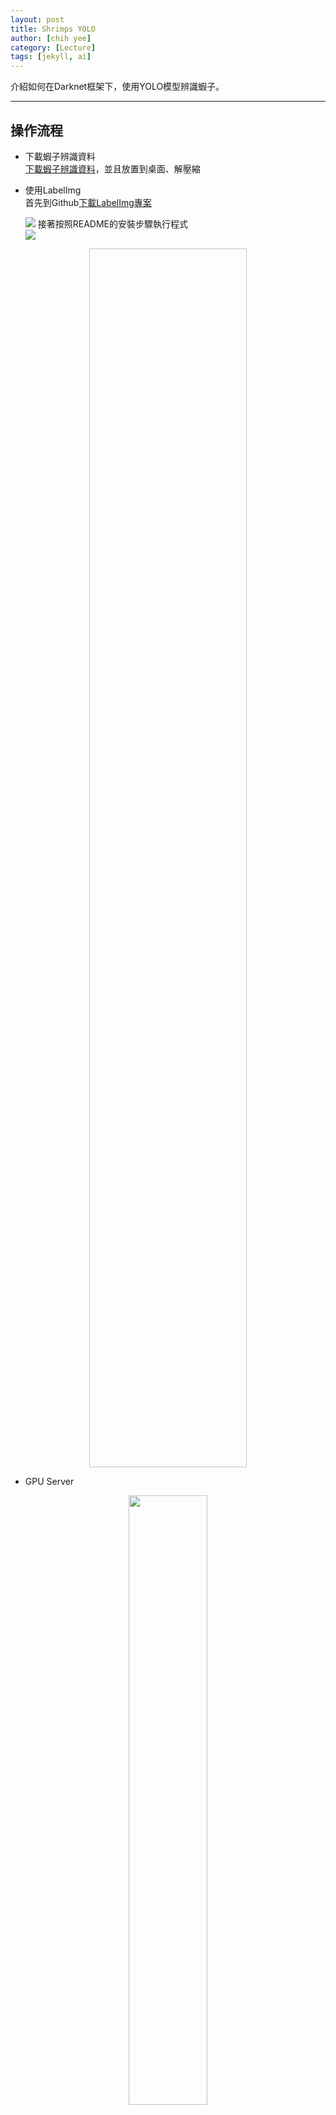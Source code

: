 ```yaml
---
layout: post
title: Shrimps YOLO
author: [chih yee]
category: [Lecture]
tags: [jekyll, ai]
---
```


介紹如何在Darknet框架下，使用YOLO模型辨識蝦子。

---
## 操作流程

* 下載蝦子辨識資料<br>
  [下載蝦子辨識資料](https://drive.google.com/file/d/1C6Tus2PqsEpgVPhhVqb5LIFOMQbv9q8S/view?usp=sharing)，並且放置到桌面、解壓縮

* 使用LabelImg<br>
  首先到Github[下載LabelImg專案](https://github.com/tzutalin/labelImg)<br>
  <td><img src="https://user-images.githubusercontent.com/80897253/210181194-97931f41-5587-4a75-91a8-1b54229c2064.png"></td>
  接著按照README的安裝步驟執行程式<br>
  
  
  <td><img src="https://user-images.githubusercontent.com/80897253/210181243-76979885-9067-46a4-b704-4798db1ade55.png"></td>









<p align="center"><img src=" " width="50%" height="50%"></p>



* GPU Server
<p align="center"><img src="https://www.leadtek.com/images/news/20190527_1_en.jpg" width="50%" height="50%"></p>

* GPU Workstation
<p align="center"><img src="https://www.nvidia.com/content/dam/en-zz/Solutions/Data-Center/dgx-station-a100/nvidia-dgx-station-og.jpg" width="80%" height="80%"></p>

* GPU PC
<table>
<tr>
<td><img src="https://upload.wikimedia.org/wikipedia/commons/9/96/Quad-GeForce-GTX-Titan-Black-Ultimate-GPU-Gaming-Computer.png"></td>
<td><img src="https://media.zenfs.com/en/techradar_949/bc146508a6d089d94ed89057a96c60df"></td>
</tr>
</table>

* Embedded Systems
![](https://www.nvidia.com/content/dam/en-zz/Solutions/intelligent-machines/embedded-systems/jetson-commercial-journey-og.jpg)

---
## AI chips
### [Top 10 Gamechanger of AI Chips Industry to Know in 2022](https://industrywired.com/top-10-gamechanger-of-ai-chips-industry-to-know-in-2022/)
* **IBM** released its “neuromorphic chip” TrueNorth AI in 2014. TrueNorth includes 5 four billion transistors, 1 million neurons, and 256 million synapses.<br>
“What we’ve done with the Telum chip is we’ve completely re-architected how these caches work to keep a lot more data a lot closer to the processor core than we have done in the past,” said Christian Jacobi, IBM Fellow and chief technology officer of system architecture and design for IBM zSystems. “To do this, we’ve quadrupled the level two cache. We now have a 32-MB level-two cache.”<br>
* **Nvidia** H100 features fourth-generation Tensor Cores and the Transformer Engine with FP8 precision that provides up to 9X faster training over the prior generation for mixture-of-experts (MoE) models. The combination of fourth-generation NVlink, which offers 900 gigabytes per second (GB/s) of GPU-to-GPU interconnect
* **Intel** Gaudi2, designed by Intel's Israel-based Habana Labs, is twice as fast as its first-generation predecessor.
* **Google** Cloud TPU is the purpose-constructed device gaining knowledge of accelerator chip that powers Google merchandise like Translate, Photos, Search, Assistant, and Gmail. 
* **Advanced Micro Devices (AMD)** gives hardware and software program answers including EPYC CPUs and Radeon Instinct GPUs for device studying and deep studying

leading AI chip startups<br>
* **Cerebras Systems** WSE-2, which has 850,000 cores and 2.6 trillion transistors
* **SambaNova Systems** has advanced the SN10 processor chip and raised greater than $1.1 billion in funding. SambaNova Systems builds information facilities and rentals them to the businesses.
* **Graphcore** is a British agency based in 2016. The agency introduced its flagship AI chip as IPU-POD256. Graphcore has already been funded with around seven hundred million.
* **Groq** has been based through former Google employees. The startup has already raised around $350 million and produced its first fashions consisting of GroqChip Processor, GroqCard Accelerator, etc.

---
### Tesla D1 chip
[Enter Dojo: Tesla Reveals Design for Modular Supercomputer & D1 Chip](https://www.hpcwire.com/2021/08/20/enter-dojo-tesla-reveals-design-for-modular-supercomputer-d1-chip/)
<table>
  <tr>
    <td><img src="https://6lli539m39y3hpkelqsm3c2fg-wpengine.netdna-ssl.com/wp-content/uploads/2021/08/d1-chip-tesla-300x204.png"/></td>
    <td><img src="https://6lli539m39y3hpkelqsm3c2fg-wpengine.netdna-ssl.com/wp-content/uploads/2021/08/training-tile-tesla-300x206.png"/></td>
  </tr>
</table>
![](https://6lli539m39y3hpkelqsm3c2fg-wpengine.netdna-ssl.com/wp-content/uploads/2021/08/exapod-768x250.png)

<font size="3">
With each D1 chip providing 22.6 teraflops of FP32 performance, <br>
each training tile will provide 565 teraflops and each cabinet (containing 12 tiles) will provide 6.78 petaflops - <br>
meaning that one ExaPOD alone will deliver a maximum theoretical performance of 67.8 FP32 petaflops. <br>
</font>

[Tesla details Dojo supercomputer, reveals Dojo D1 chip and training tile module](https://www.datacenterdynamics.com/en/news/tesla-details-dojo-supercomputer-reveals-dojo-d1-chip-and-training-tile-module/)
<table>
  <tr>
  <td><img src="https://i0.wp.com/semianalysis.com/wp-content/uploads/2021/08/training-tile-2.png?resize=800%2C445&ssl=1" /></td>
  <td><img src="https://media.datacenterdynamics.com/media/images/training_tiles_III.original.png" /></td>
  </tr>
</table>

---
### Google TPU
* [TPU System Architecture](https://cloud.google.com/tpu/docs/system-architecture-tpu-vm)
* Cloud TPU VM architectures
![](https://cloud.google.com/tpu/docs/images/tpu-pod-architecture.png)
* Ref. [Hardware for Deep Learning Part4: ASIC](https://blog.inten.to/hardware-for-deep-learning-part-4-asic-96a542fe6a81)
![](https://miro.medium.com/max/2000/1*iOWhkTnD0uXnpQ2Y_viHdA.png)
* TPU v4 
![](https://1.bp.blogspot.com/-E_4XkiTpfik/YLInSqPOY6I/AAAAAAAAAYo/h9FR2niT-yMZJgLUcLi03C2w-4yFCUwFgCLcBGAsYHQ/s16000/Google-TPU-v4.png)
* TPU v3 Block Diagram
![](https://1.bp.blogspot.com/-eVdyyxSonCM/YLIp1D90koI/AAAAAAAAAZo/yn_8_Ku9ReglUf_-UKVxQh8Nidpi1iFJwCLcBGAsYHQ/w640-h350/TPU-v3-Block-Diagram.png)
* TPU Block Diagram
![](https://miro.medium.com/max/700/1*9uNlFIx5Uic2hoC4jIV6hg.png)

---
### Nvida GPUs
* **V100** (DataCenter GPU)
![](https://www.nvidia.com/content/dam/en-zz/es_em/es_em/Solutions/Data-Center/tesla-v100/data-center-tesla-v100-pcie-625-ud@2x.jpg)
* **A100** (DataCenter GPU)
![](https://s4.itho.me/sites/default/files/images/Nvidia%20A100%20PCIe.jpg)
* **H100**:
![](https://developer-blogs.nvidia.com/wp-content/uploads/2022/03/GTC2022_SXM5_01_v001_DL-1536x864.png)

* **DXG-H100** (Workstation)
![](https://sw.cool3c.com/user/29442/2022/3230118d-3972-4525-a8a7-bbf06bcac615.jpg)
* **RTX4090** (Graphics Card)
![](https://www.digitaltrends.com/wp-content/uploads/2022/09/rtx409001.jpg?fit=720%2C405&p=1)

---
### [NVIDIA Hopper Architecture In-Depth](https://developer.nvidia.com/blog/nvidia-hopper-architecture-in-depth/)<br>
![](https://developer-blogs.nvidia.com/wp-content/uploads/2022/03/Perf-Main-FINAL-768x325.jpg)
![](https://developer-blogs.nvidia.com/wp-content/uploads/2022/03/H100-Streaming-Multiprocessor-SM-625x869.png)
![](https://developer-blogs.nvidia.com/wp-content/uploads/2022/03/New-Hopper-FP8-Precisions-625x340.jpg)

---
### [NVIDIA DLSS3](https://www.nvidia.com/en-us/geforce/news/dlss3-ai-powered-neural-graphics-innovations/)
NVIDIA DLSS revolutionized graphics by using AI super resolution and Tensor Cores on GeForce RTX GPUs to boost frame rates while delivering crisp, high quality images that rival native resolution.
![](https://images.nvidia.com/aem-dam/Solutions/geforce/ada/news/dlss3-ai-powered-neural-graphics-innovations/how-nvidia-dlss-3-works.jpg)
![](https://images.nvidia.com/aem-dam/Solutions/geforce/ada/news/dlss3-ai-powered-neural-graphics-innovations/nvidia-dlss-3-motion-optical-flow-accelerator.jpg)
<iframe width="750" height="422" src="https://www.youtube.com/embed/cJlo2I7CiD0" title="Microsoft Flight Simulator | NVIDIA DLSS 3 - Exclusive First-Look" frameborder="0" allow="accelerometer; autoplay; clipboard-write; encrypted-media; gyroscope; picture-in-picture" allowfullscreen></iframe>

---
### CUDA & CuDNN
* [CUDA Toolkit](https://developer.nvidia.com/cuda-toolkit) 
* [CuDNN](https://developer.nvidia.com/cudnn)
![](https://developer.nvidia.com/sites/default/files/akamai/cudnn/cudnn_chart.png)

---
### Nivida Jetson 
![](https://www.fastcompression.com/img/jetson/nvidia-jetson-modules2.png)
![](https://github.com/rkuo2000/AI-course/blob/gh-pages/images/Jetson_modules_Hardware_comparison.png?raw=true)
* [Jetson AGX Orin 32GB module](https://www.nvidia.com/zh-tw/autonomous-machines/embedded-systems/jetson-orin/) 275 TOPS
![](https://www.nvidia.com/content/dam/en-zz/Solutions/intelligent-machines/jetson-orin/jetson-orin-modules-2c50-d.jpg)
* [Jetson Benchmarks](https://developer.nvidia.com/embedded/jetson-benchmarks)
* [Getting the Best Performance on MLPerf Inference 2.0](https://developer.nvidia.com/blog/getting-the-best-performance-on-mlperf-inference-2-0/)

---
### Jetson Orin Nano
It has up to eight streaming multiprocessors (SMs) composed of 1024 CUDA cores and up to 32 Tensor Cores for AI processing.
![](https://developer-blogs.nvidia.com/wp-content/uploads/2022/09/Block-diagram-of-Jetson-Orin-Nano-625x508.png)
![](https://github.com/rkuo2000/AI-course/blob/gh-pages/images/Jetson_Orin_Nano.png?raw=true)

---
### Kneron 耐能智慧
* KL530 AI SoC
![](https://www.kneron.com/tw/_upload/image/solution/large/938617699868711f.jpg)
  - 基於ARM Cortex M4 CPU内核的低功耗性能和高能效設計。
  - 算力達1 TOPS INT 4，在同等硬件條件下比INT 8的處理效率提升高達70%。
  - 支持CNN,Transformer，RNN Hybrid等多種AI模型。
  - 智能ISP可基於AI優化圖像質量，強力Codec實現高效率多媒體壓縮。
  - 冷啟動時間低於500ms，平均功耗低於500mW。
<br>
<br>
* KL720 AI SoC (算力可達0.9 TOPS/W)
![](https://www.kneron.com/tw/_upload/image/solution/large/95f4758c9cfd08.png)
  - 基於ARM Cortex M4 CPU内核的低功耗性能和高能效設計
  - 可適配高端IP攝像頭，智能電視，AI眼鏡、耳機以及AIoT網絡的終端設備。 
  - 可處理高達4K圖像，全高清影音和3D感應，實現精準的臉部識別以及手勢控制。 
  - 可為翻譯機和AI助手等產品提供自然語言處理。 
  - 以上各種功能以及其它邊緣AI — 例如感熱 — 均可實時處理。 
<br>

---
### Realtek AmebaPro2
[AMB82-MINI](https://www.amebaiot.com/en/amebapro2/#rtk_amb82_mini)<br>
![](https://www.amebaiot.com/wp-content/uploads/2022/06/AMB82-MINI-2048x1489.jpg)
* MCU
  - Part Number: RTL8735B
  - 32-bit Arm v8M, up to 500MHz
* MEMORY
  - 768KB ROM
  - 512KB RAM
  - Supports MCM embedded DDR2/DDR3L memory up to 128MB
  - External Flash up to 64MB
* KEY FEATURES
  - Integrated 802.11 a/b/g/n Wi-Fi, 2.4GHz/5GHz
  - Bluetooth Low Energy (BLE) 4.2
  - Integrated Intelligent Engine @ 0.4 TOPS
  - Ethernet Interface
  - USB Host/Device
  - SD Host
  - ISP
  - Audio Codec
  - H.264/H.265
  - Secure Boot
  - Crypto Engine
* OTHER FEATURES
  - 2 SPI interfaces
  - 1 I2C interface
  - 8 PWM interfaces
  - 3 UART interfaces
  - 3 ADC interfaces
  - 2 GDMA interfaces
  - Max 23 GPIO
<iframe width="580" height="327" src="https://www.youtube.com/embed/_Kzqh6JXndo" title="AIoT: AmebaPro2 vs ESP32" frameborder="0" allow="accelerometer; autoplay; clipboard-write; encrypted-media; gyroscope; picture-in-picture" allowfullscreen></iframe>

---
## [mlplatform.org](https://www.mlplatform.org/)
The machine learning platform is part of the Linaro Artificial Intelligence Initiative and is the home for Arm NN and Compute Library – open-source software libraries that optimise the execution of machine learning (ML) workloads on Arm-based processors.
![](https://www.mlplatform.org/assets/images/assets/images/content/NN-frameworks20190814-800-1d11a6.webp)
<table>
  <tr><td>Project</td><td>Repository</td></tr>
  <tr><td>Arm NN</td><td>[https://github.com/ARM-software/armnn](https://github.com/ARM-software/armnn)</td></tr>
  <tr><td>Compute Library</td><td>[https://review.mlplatform.org/#/admin/projects/ml/ComputeLibrary](https://review.mlplatform.org/#/admin/projects/ml/ComputeLibrary)</td></tr>
  <tr><td>Arm Android NN Driver</td><td>https://github.com/ARM-software/android-nn-driver</td></tr>
</table>

---
### [ARM NN SDK](https://www.arm.com/zh-TW/products/silicon-ip-cpu/ethos/arm-nn)
免費提供的 Arm NN (類神經網路) SDK，是一組開放原始碼的 Linux 軟體工具，可在節能裝置上實現機器學習工作負載。這項推論引擎可做為橋樑，連接現有神經網路框架與節能的 Arm Cortex-A CPU、Arm Mali 繪圖處理器及 Ethos NPU。<br>

**[ARM NN](https://github.com/ARM-software/armnn)**<br>
Arm NN is the most performant machine learning (ML) inference engine for Android and Linux, accelerating ML on Arm Cortex-A CPUs and Arm Mali GPUs.

---
## [AI on Chip Taiwan Alliance (台灣人工智慧晶片聯盟)](https://www.aita.org.tw/)
![](https://www.aita.org.tw/images/sig2-1.png)
<br>
![](https://www.aita.org.tw/images/sig2-2.png)

---
## ML Benchmark: 
<p align="center"><img src="https://www.servethehome.com/wp-content/uploads/2021/06/Google-TPU-v4-MLPerf-v1.0-Tope-Line-Results-1536x1536.png" width="70%" height="70%"></p>

### [MLPerf](https://mlcommons.org/en/)
* MLPerf Inference v1.1 Results<br>
&emsp;[inference-datacenter v1.1 results](https://mlcommons.org/en/inference-datacenter-11/)<br>
&emsp;[inference-edge v1.1 results](https://www.mlcommons.org/en/inference-edge-11/)<br>
* [MLPerf Training v1.0 Results](https://mlcommons.org/en/training-normal-10/)<br>
* [MLPerf Tiny Inference Benchmark](https://mlcommons.org/en/inference-tiny-05)<br>

---
## Framework
### [PyTorch](https://pytorch.org)
![](https://miro.medium.com/max/1400/1*agu5YjWbY1RXhWHZJLZwbw.png)

### [Tensorflow](https://www.tensorflow.org)

### [Tensorflow Lite](https://www.tensorflow.org/lite)

### [Tensorflow Lite for Microcontroller](https://www.tensorflow.org/lite/microcontrollers)

### TinyML
[EloquentTinyML](https://github.com/eloquentarduino/EloquentTinyML)

### [Tensorflow.js](https://www.tensorflow.org/js/demos)

### [MediaPipe](https://google.github.io/mediapipe/)

---
## Open Platforms
<table>
  <tr>
    <td><a href="https://kaggle.com"><img src="https://www.kaggle.com/static/images/site-logo.png"></a></td>
    <td><a href="https://gym.openai.com/"><img src="https://i.pinimg.com/474x/a8/5e/11/a85e111c643e20543f1a5283a2de835c.jpg"></a></td>
  </tr>
</table>
<br>
<br>

*This site was last updated {{ site.time | date: "%B %d, %Y" }}.*


